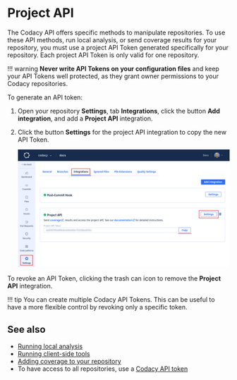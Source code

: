 # Project API

The Codacy API offers specific methods to manipulate repositories. To use these API methods, run local analysis, or send coverage results for your repository, you must use a project API Token generated specifically for your repository. Each project API Token is only valid for one repository.

!!! warning
    **Never write API Tokens on your configuration files** and keep your API Tokens well protected, as they grant owner permissions to your Codacy repositories.

To generate an API token:

1.  Open your repository **Settings**, tab **Integrations**, click the button **Add integration**, and add a **Project API** integration.

1.  Click the button **Settings** for the project API integration to copy the new API Token.

    ![Project API Token](images/project-api-token.png)

To revoke an API Token, clicking the trash can icon to remove the **Project API** integration.

!!! tip
    You can create multiple Codacy API Tokens. This can be useful to have a more flexible control by revoking only a specific token.

## See also

-   [Running local analysis](../../related-tools/running-local-analysis.md)
-   [Running client-side tools](../../related-tools/running-client-side-tools.md)
-   [Adding coverage to your repository](../../coverage-reporter/adding-coverage-to-your-repository.md)
-   To have access to all repositories, use a [Codacy API token](../../related-tools/codacy-api-tokens.md)
